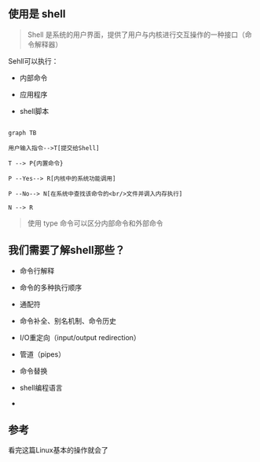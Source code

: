## 使用是 shell

> Shell 是系统的用户界面，提供了用户与内核进行交互操作的一种接口（命令解释器）

Sehll可以执行：

* 内部命令

* 应用程序

* shell脚本

```mermaid

graph TB

用户输入指令-->T[提交给Shell]

T --> P{内置命令}

P --Yes--> R[内核中的系统功能调用]

P --No--> N[在系统中查找该命令的<br/>文件并调入内存执行]

N --> R

```

> 使用 type 命令可以区分内部命令和外部命令

## 我们需要了解shell那些？

* 命令行解释

* 命令的多种执行顺序

* 通配符

* 命令补全、别名机制、命令历史

* I/O重定向（input/output redirection）

* 管道（pipes）

* 命令替换

* shell编程语言

* 

## 参考

看完这篇Linux基本的操作就会了
